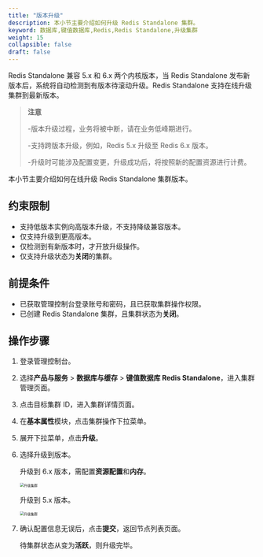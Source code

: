 ```yaml
---
title: "版本升级"
description: 本小节主要介绍如何升级 Redis Standalone 集群。 
keyword: 数据库,键值数据库,Redis,Redis Standalone,升级集群
weight: 15
collapsible: false
draft: false
---
```



Redis Standalone 兼容 5.x 和 6.x 两个内核版本，当 Redis Standalone 发布新版本后，系统将自动检测到有版本待滚动升级。Redis Standalone 支持在线升级集群到最新版本。

> **注意**
> 
> -版本升级过程，业务将被中断，请在业务低峰期进行。
> 
> -支持跨版本升级，例如，Redis 5.x 升级至 Redis 6.x 版本。
> 
> -升级时可能涉及配置变更，升级成功后，将按照新的配置资源进行计费。

本小节主要介绍如何在线升级 Redis Standalone 集群版本。

## 约束限制

- 支持低版本实例向高版本升级，不支持降级兼容版本。
- 仅支持升级到更高版本。
- 仅检测到有新版本时，才开放升级操作。
- 仅支持升级状态为**关闭**的集群。

## 前提条件

- 已获取管理控制台登录账号和密码，且已获取集群操作权限。
- 已创建 Redis Standalone 集群，且集群状态为**关闭**。

## 操作步骤

1. 登录管理控制台。
2. 选择**产品与服务** > **数据库与缓存** > **键值数据库 Redis Standalone**，进入集群管理页面。
3. 点击目标集群 ID，进入集群详情页面。
4. 在**基本属性**模块，点击集群操作下拉菜单。
5. 展开下拉菜单，点击**升级**。
6. 选择升级到版本。

   升级到 6.x 版本，需配置**资源配置**和**内存**。

   <img src="../../../_images/upgrade_6.png" alt="升级集群" style="zoom:50%;" />

   升级到 5.x 版本。

   <img src="../../../_images/upgrade_5.png" alt="升级集群" style="zoom:50%;" />

7. 确认配置信息无误后，点击**提交**，返回节点列表页面。
   
   待集群状态从变为**活跃**，则升级完毕。
